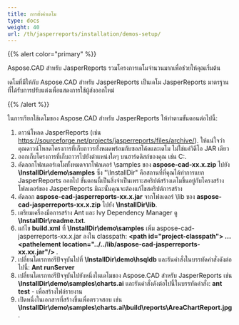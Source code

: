 ```yaml
---
title: การตั้งค่าเดโม
type: docs
weight: 40
url: /th/jasperreports/installation/demos-setup/
---
```


{{% alert color="primary" %}}

Aspose.CAD สำหรับ JasperReports รวมโครงการเดโมจำนวนมากเพื่อช่วยให้คุณเริ่มต้น

เดโมที่มีให้กับ Aspose.CAD สำหรับ JasperReports เป็นเดโม JasperReports มาตรฐานที่ได้รับการปรับแต่งเพื่อแสดงการใช้ผู้ส่งออกใหม่

{{% /alert %}}

ในการเรียกใช้เดโมของ Aspose.CAD สำหรับ JasperReports ให้ทำตามขั้นตอนต่อไปนี้:

1. ดาวน์โหลด JasperReports (เช่น https://sourceforge.net/projects/jasperreports/files/archive/). ให้แน่ใจว่าคุณดาวน์โหลดโครงการที่เก็บถาวรทั้งหมดพร้อมกับซอสโค้ดและเดโม ไม่ใช่แค่วิดีโอ JAR เดียว
1. ออกเก็บโครงการที่เก็บถาวรไปยังตำแหน่งใดๆ บนฮาร์ดดิสก์ของคุณ เช่น C:\.
1. คัดลอกโฟลเดอร์เดโมทั้งหมดจากโฟลเดอร์ \samples ของ **aspose-cad-xx.x.zip** ไปยัง **\InstallDir\demo\samples** ซึ่ง "\InstallDir" คือสถานที่ที่คุณได้ทำการแยก JasperReports ออกไป ขั้นตอนนี้เป็นสิ่งจำเป็นเพราะสคริปต์สร้างเดโมขึ้นอยู่กับโครงสร้างโฟลเดอร์ของ JasperReports มิฉะนั้นคุณจะต้องแก้ไขสคริปต์การสร้าง
1. คัดลอก **aspose-cad-jasperreports-xx.x.jar** จากโฟลเดอร์ \lib ของ **aspose-cad-jasperreports-xx.x.zip** ไปยัง **\InstallDir\lib**.
1. เตรียมเครื่องมือการสร้าง Ant และ Ivy Dependency Manager ดู **\InstallDir\readme.txt**.
1. แก้ไข **build.xml** ที่ **\InstallDir\demo\samples** เพิ่ม aspose-cad-jasperreports-xx.x.jar ลงใน classpath:
   **\<path id="project-classpath"> ... \<pathelement location="../../lib/aspose-cad-jasperreports-xx.xx.jar"/> </path>**.
1. เปลี่ยนไดเรกทอรีปัจจุบันไปที่ **\InstallDir\demo\hsqldb** และรันคำสั่งในบรรทัดคำสั่งดังต่อไปนี้:
   **Ant runServer**
1. เปลี่ยนไดเรกทอรีปัจจุบันไปยังหนึ่งในเดโมของ Aspose.CAD สำหรับ JasperReports เช่น **\InstallDir\demo\samples\charts.ai** และรันคำสั่งดังต่อไปนี้ในบรรทัดคำสั่ง:
   **ant test** - เพื่อสร้างไฟล์รายงาน
1. เปิดหนึ่งในเอกสารที่สร้างขึ้นเพื่อตรวจสอบ เช่น **\InstallDir\demo\samples\charts.ai\build\reports\AreaChartReport.jpg**.
